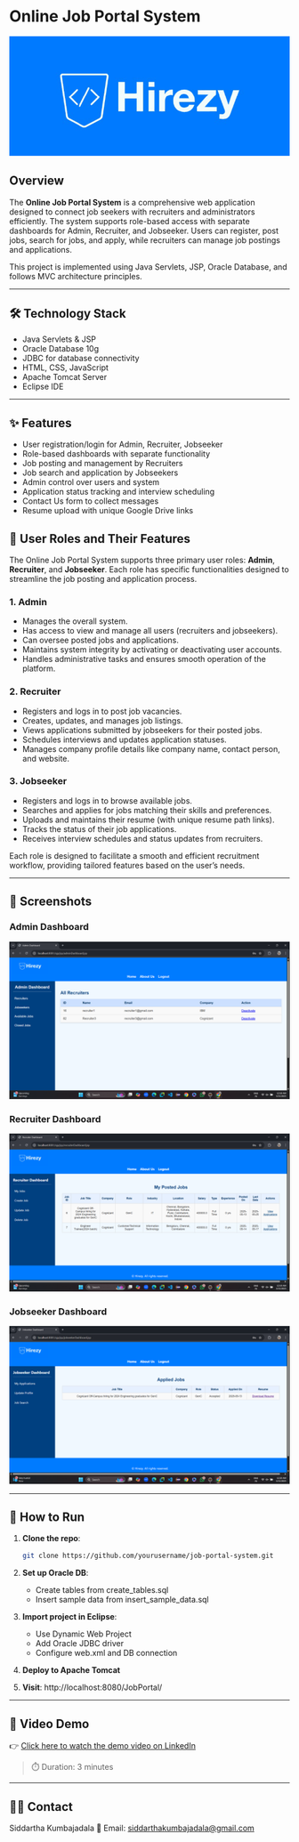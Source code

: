 # Online Job Portal System

![Company Logo](src/main/webapp/images/HirezyLogo.png)

## Overview

The **Online Job Portal System** is a comprehensive web application designed to connect job seekers with recruiters and administrators efficiently. The system supports role-based access with separate dashboards for Admin, Recruiter, and Jobseeker. Users can register, post jobs, search for jobs, and apply, while recruiters can manage job postings and applications.

This project is implemented using Java Servlets, JSP, Oracle Database, and follows MVC architecture principles.

---

## 🛠️ Technology Stack

- Java Servlets & JSP
- Oracle Database 10g
- JDBC for database connectivity
- HTML, CSS, JavaScript
- Apache Tomcat Server
- Eclipse IDE
---

## ✨ Features

- User registration/login for Admin, Recruiter, Jobseeker
- Role-based dashboards with separate functionality
- Job posting and management by Recruiters
- Job search and application by Jobseekers
- Admin control over users and system
- Application status tracking and interview scheduling
- Contact Us form to collect messages
- Resume upload with unique Google Drive links


## 👤 User Roles and Their Features

The Online Job Portal System supports three primary user roles: **Admin**, **Recruiter**, and **Jobseeker**. Each role has specific functionalities designed to streamline the job posting and application process.

### 1. Admin
- Manages the overall system.
- Has access to view and manage all users (recruiters and jobseekers).
- Can oversee posted jobs and applications.
- Maintains system integrity by activating or deactivating user accounts.
- Handles administrative tasks and ensures smooth operation of the platform.

### 2. Recruiter
- Registers and logs in to post job vacancies.
- Creates, updates, and manages job listings.
- Views applications submitted by jobseekers for their posted jobs.
- Schedules interviews and updates application statuses.
- Manages company profile details like company name, contact person, and website.

### 3. Jobseeker
- Registers and logs in to browse available jobs.
- Searches and applies for jobs matching their skills and preferences.
- Uploads and maintains their resume (with unique resume path links).
- Tracks the status of their job applications.
- Receives interview schedules and status updates from recruiters.

Each role is designed to facilitate a smooth and efficient recruitment workflow, providing tailored features based on the user’s needs.

---

## 📸 Screenshots

### Admin Dashboard  
![Admin Dashboard](Screenshots/10.png)

### Recruiter Dashboard  
![Recruiter Dashboard](Screenshots/14.png)

### Jobseeker Dashboard  
![Jobseeker Dashboard](Screenshots/19.png)

---

## 🧪 How to Run
1. **Clone the repo**:
   ```bash
   git clone https://github.com/yourusername/job-portal-system.git

2. **Set up Oracle DB**:
   - Create tables from create_tables.sql
   - Insert sample data from insert_sample_data.sql

3. **Import project in Eclipse**:
   - Use Dynamic Web Project
   - Add Oracle JDBC driver
   - Configure web.xml and DB connection

4. **Deploy to Apache Tomcat**

5. **Visit**: http://localhost:8080/JobPortal/

---

## 🎥 Video Demo

👉 [Click here to watch the demo video on LinkedIn](https://www.linkedin.com/posts/siddarthakumbajadala_java-jsp-servlets-activity-7328699760381452289-1Gye?utm_source=share&utm_medium=member_desktop&rcm=ACoAAD-WMPwBt1Gz2TEayp5aokwDdnuiWXL5Pqk)

> ⏱️ Duration: 3 minutes  

---

## 👨‍💻 Contact
Siddartha Kumbajadala
📧 Email: siddarthakumbajadala@gmail.com

